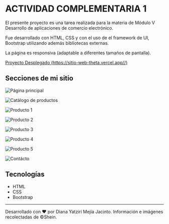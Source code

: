 # ACTIVIDAD COMPLEMENTARIA 1

El presente proyecto es una tarea realizada para la materia de Módulo V Desarrollo de aplicaciones de comercio electrónico.

Fue desarrollado con HTML, CSS y con el uso de el framework de UI, Bootstrap utilizando además bibliotecas externas.

La página es responsiva (adaptable a diferentes tamaños de pantalla).

[Proyecto Desplegado (https://sitio-web-theta.vercel.app//)](https://sitio-web-theta.vercel.app/)

## Secciones de mi sitio
![Página principal](assets/pp.png)

![Catálogo de productos](assets/CadP.png)

![Producto 1](assets/vn.png)

![Producto 2](assets/abr.png)

![Producto 3](assets/cl.png)

![Producto 4](assets/va.png)

![Producto 5](assets/fv.png)

![Contácto](assets/Contacto.png)

## Tecnologías 
* HTML
* CSS
* Bootstrap
---

Desarrollado con ❤️ por Diana Yatziri Mejia Jacinto.
Información e imágenes recolectadas de ©Shein.
